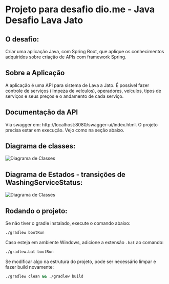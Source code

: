 # Projeto para desafio dio.me - Java Desafio Lava Jato

## O desafio:

Criar uma aplicação Java, com Spring Boot, que aplique os conhecimentos adquiridos sobre criação de APIs com framework Spring.

## Sobre a Aplicação

A aplicação é uma API para sistema de Lava a Jato. É possível fazer controle de serviços (limpeza de veículos), operadores, veículos, tipos de serviços e seus preços e o andamento de cada serviço.

## Documentação da API

Via swagger em: http://localhost:8080/swagger-ui/index.html. O projeto precisa estar em execução. Vejo como na seção abaixo.

## Diagrama de classes:

![Diagrama de Classes](https://www.plantuml.com/plantuml/proxy?fmt=svg&cache=no&src=https://raw.github.com/rogersanctus/dio-java-desafio-lava-jato/master/dia-class.puml)

## Diagrama de Estados - transições de WashingServiceStatus:

![Diagrama de Classes](https://www.plantuml.com/plantuml/proxy?fmt=svg&cache=no&src=https://raw.github.com/rogersanctus/dio-java-desafio-lava-jato/master/dia-states.puml)

## Rodando o projeto:

Se não tiver o gradle instalado, execute o comando abaixo:

```bash
./gradlew bootRun
```

Caso esteja em ambiente Windows, adicione a extensão `.bat` ao comando:

```bash
./gradlew.bat bootRun
```

Se modificar algo na estrutura do projeto, pode ser necessário limpar e fazer build novamente:

```bash
./gradlew clean && ./gradlew build
```
